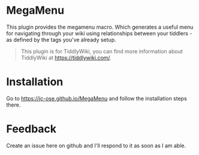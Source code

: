 # MegaMenu
This plugin provides the megamenu macro. Which generates a useful menu for navigating through your wiki using relationships between your tiddlers - as defined by the tags you've already setup.

> This plugin is for TiddlyWiki, you can find more information about TiddlyWiki at https://tiddlywiki.com/.

# Installation
Go to https://jc-ose.github.io/MegaMenu and follow the installation steps there.

# Feedback
Create an issue here on github and I'll respond to it as soon as I am able. 
